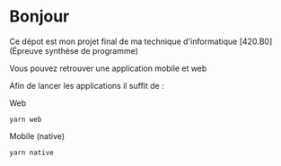 # Bonjour

Ce dépot est mon projet final de ma technique d'informatique [420.B0] (Épreuve synthèse de programme)

Vous pouvez retrouver une application mobile et web

Afin de lancer les applications il suffit de :

Web

```shell
yarn web
```

Mobile (native)

```shell
yarn native
```
